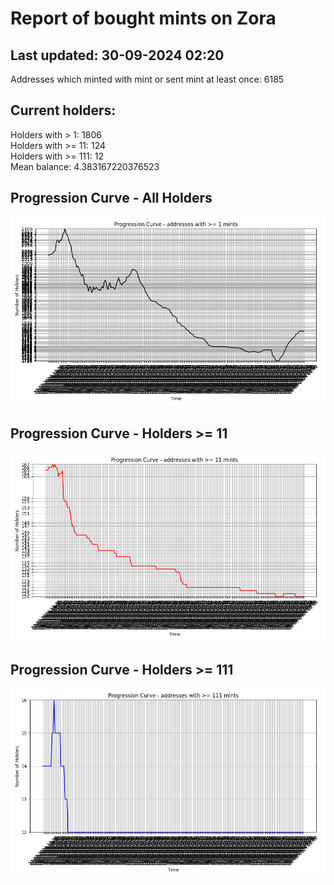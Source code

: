 # Report of bought mints on Zora
## Last updated: 30-09-2024 02:20
Addresses which minted with mint or sent mint at least once: 6185

## Current holders:
Holders with > 1: 1806  
Holders with >= 11: 124  
Holders with >= 111: 12  
Mean balance: 4.383167220376523  

## Progression Curve - All Holders
![addresses with >= 1 mint](progression_curve_all.png)
## Progression Curve - Holders >= 11
![addresses with >= 11 mints](progression_curve_gt_11.png)
## Progression Curve - Holders >= 111
![addresses with >= 111 mints](progression_curve_gt_111.png)
